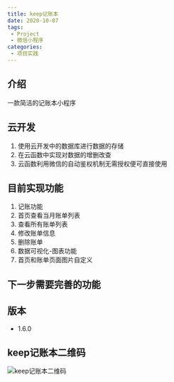 ```yaml
---
title: keep记账本
date: 2020-10-07
tags:
 - Project
 - 微信小程序
categories:
 - 项目实践
---
```


## 介绍
一款简洁的记账本小程序
## 云开发
1. 使用云开发中的数据库进行数据的存储
2. 在云函数中实现对数据的增删改查
3. 云函数利用微信的自动鉴权机制无需授权便可直接使用
## 目前实现功能
1. 记账功能
2. 首页查看当月账单列表
3. 查看所有账单列表
4. 修改账单信息
5. 删除账单
6. 数据可视化-图表功能
7. 首页和账单页面图片自定义
## 下一步需要完善的功能

## 版本
* 1.6.0
## keep记账本二维码
<img :src="$withBase('/keep记账本.jpg')" alt="keep记账本二维码">
